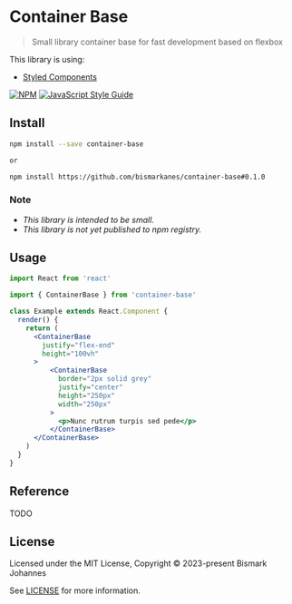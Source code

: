 # Container Base

> Small library container base for fast development based on flexbox

This library is using:
  * [Styled Components](https://styled-components.com/)

[![NPM](https://img.shields.io/npm/v/container-base.svg)](https://www.npmjs.com/package/container-base) [![JavaScript Style Guide](https://img.shields.io/badge/code_style-standard-brightgreen.svg)](https://standardjs.com)

## Install

```bash
npm install --save container-base

or

npm install https://github.com/bismarkanes/container-base#0.1.0
```

### Note
* *This library is intended to be small.*
* *This library is not yet published to npm registry.*
	

## Usage

```jsx
import React from 'react'

import { ContainerBase } from 'container-base'

class Example extends React.Component {
  render() {
    return (
      <ContainerBase 
        justify="flex-end"
        height="100vh"
	  >
          <ContainerBase
            border="2px solid grey"
            justify="center"
            height="250px"
            width="250px"
          >
            <p>Nunc rutrum turpis sed pede</p>
          </ContainerBase>
      </ContainerBase>
    )
  }
}
```

## Reference
TODO

## License

Licensed under the MIT License, Copyright © 2023-present Bismark Johannes

See [LICENSE](./LICENSE) for more information.
